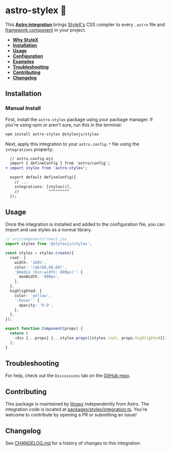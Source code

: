 # astro-stylex 🎄

This **[Astro integration][astro-integration]** brings [StyleX's](https://stylexjs.com/docs/learn/) CSS compiler to every `.astro` file and [framework component](https://docs.astro.build/en/core-concepts/framework-components/) in your project.

- <strong>[Why StyleX](https://stylexjs.com/docs/learn/#ideal-use-cases)</strong>
- <strong>[Installation](#installation)</strong>
- <strong>[Usage](#usage)</strong>
- <strong>[Configuration](#configuration)</strong>
- <strong>[Examples](#examples)</strong>
- <strong>[Troubleshooting](#troubleshooting)</strong>
- <strong>[Contributing](#contributing)</strong>
- <strong>[Changelog](#changelog)</strong>

## Installation

### Manual Install

First, install the `astro-stylex` package using your package manager. If you're using npm or aren't sure, run this in the terminal:

```sh
npm install astro-stylex @stylexjs/stylex
```

Next, apply this integration to your `astro.config.*` file using the `integrations` property:

```diff lang="js" "stylex()"
  // astro.config.mjs
  import { defineConfig } from 'astro/config';
+ import stylex from 'astro-stylex';

  export default defineConfig({
    // ...
    integrations: [stylex()],
    //             ^^^^^^^^^
  });
```

## Usage

Once the integration is installed and added to the configuration file, you can import and use stylex as a normal library.

```ts
// src/components/react.jsx
import stylex from '@stylexjs/stylex';

const styles = stylex.create({
  root: {
    width: '100%',
    color: 'rgb(60,60,60)',
    '@media (min-width: 800px)': {
      maxWidth: '800px',
    },
  },
  highlighted: {
    color: 'yellow',
    ':hover': {
      opacity: '0.9',
    },
  },
});

export function Component(props) {
  return (
    <div {...props} {...stylex.props([styles.root, props.highlighted])} />
  );
}
```

## Troubleshooting

For help, check out the `Discussions` tab on the [GitHub repo](https://github.com/lilnasy/gratelets/discussions).

## Contributing

This package is maintained by [lilnasy](https://github.com/lilnasy) independently from Astro. The integration code is located at [packages/stylex/integration.ts](https://github.com/lilnasy/gratelets/blob/main/packages/stylex/integration.ts). You're welcome to contribute by opening a PR or submitting an issue!

## Changelog

See [CHANGELOG.md](https://github.com/lilnasy/gratelets/blob/main/packages/stylex/CHANGELOG.md) for a history of changes to this integration.

[astro-integration]: https://docs.astro.build/en/guides/integrations-guide/
